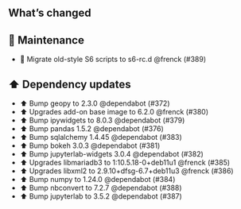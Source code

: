 ## What’s changed

## 🧰 Maintenance

- 🔨 Migrate old-style S6 scripts to s6-rc.d @frenck (#389)

## ⬆️ Dependency updates

- ⬆️ Bump geopy to 2.3.0 @dependabot (#372)
- ⬆️ Upgrades add-on base image to 6.2.0 @frenck (#380)
- ⬆️ Bump ipywidgets to 8.0.3 @dependabot (#379)
- ⬆️ Bump pandas 1.5.2  @dependabot (#376)
- ⬆️ Bump sqlalchemy 1.4.45 @dependabot (#383)
- ⬆️ Bump bokeh 3.0.3 @dependabot (#381)
- ⬆️ Bump jupyterlab-widgets 3.0.4 @dependabot (#382)
- ⬆️ Upgrades libmariadb3 to 1:10.5.18-0+deb11u1 @frenck (#385)
- ⬆️ Upgrades libxml2 to 2.9.10+dfsg-6.7+deb11u3 @frenck (#386)
- ⬆️ Bump numpy to 1.24.0 @dependabot (#384)
- ⬆️ Bump nbconvert to 7.2.7 @dependabot (#388)
- ⬆️ Bump jupyterlab to 3.5.2 @dependabot (#387)
